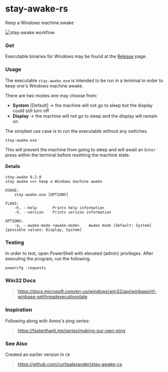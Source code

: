 # stay-awake-rs
Keep a Windows machine awake

![stay-awake workflow](https://github.com/curtisalexander/stay-awake-rs/workflows/stay%20awake/badge.svg)

### Get
Executable binaries for Windows may be found at the [Release](https://github.com/curtisalexander/stay-awake-rs/releases) page.

### Usage

The executable `stay-awake.exe` is intended to be run in a terminal in order to keep one's Windows machine awake.

There are two modes one may choose from:
- **System** [Default] &rarr; the machine will not go to sleep but the display could still turn off
- **Display** &rarr; the machine will not go to sleep and the display will remain on

The simplest use case is to run the executable without any switches.

```pwsh
stay-awake.exe
```

This will prevent the machine from going to sleep and will await an ``Enter`` press within the terminal before resetting the machine state.

#### Details

```
stay-awake 0.2.0
stay awake ==> keep a Windows machine awake

USAGE:
    stay-awake.exe [OPTIONS]

FLAGS:
    -h, --help       Prints help information
    -V, --version    Prints version information

OPTIONS:
    -a, --awake-mode <awake-mode>    Awake mode [default: System]  [possible values: Display, System]
```

### Testing
In order to test, open PowerShell with elevated (admin) privileges. After executing the program, run the following.

```pwsh
powercfg -requests
```

### Win32 Docs
> https://docs.microsoft.com/en-us/windows/win32/api/winbase/nf-winbase-setthreadexecutionstate

### Inspiration
Following along with Amos's ping series:
> https://fasterthanli.me/series/making-our-own-ping 

### See Also
Created an earlier version in `C#`
> https://github.com/curtisalexander/stay-awake-cs